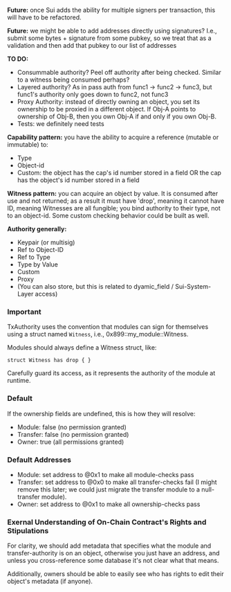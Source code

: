 **Future:** once Sui adds the ability for multiple signers per transaction, this will have to be refactored.

**Future:** we might be able to add addresses directly using signatures? I.e., submit some bytes + signature
from some pubkey, so we treat that as a validation and then add that pubkey to our list of addresses

**TO DO:**

- Consummable authority? Peel off authority after being checked. Similar to a witness being consumed perhaps?
- Layered authority? As in pass auth from func1 -> func2 -> func3, but func1's authority only
  goes down to func2, not func3
- Proxy Authority: instead of directly owning an object, you set its ownership to be proxied in a different object. If Obj-A points to ownership of Obj-B, then you own Obj-A if and only if you own Obj-B.
- Tests: we definitely need tests

**Capability pattern:** you have the ability to acquire a reference (mutable or immutable) to:

- Type
- Object-id
- Custom: the object has the cap's id number stored in a field OR the cap has the object's id number stored in a field

**Witness pattern:** you can acquire an object by value. It is consumed after use and not returned; as a result it must have 'drop', meaning it cannot have ID, meaning Witnesses are all fungible; you bind authority to their type, not to an object-id. Some custom checking behavior could be built as well.

**Authority generally:**

- Keypair (or multisig)
- Ref to Object-ID
- Ref to Type
- Type by Value
- Custom
- Proxy
- (You can also store, but this is related to dyamic_field / Sui-System-Layer access)

### Important

TxAuthority uses the convention that modules can sign for themselves using a struct named `Witness`, i.e., 0x899::my_module::Witness.

Modules should always define a Witness struct, like:

`struct Witness has drop { }`

Carefully guard its access, as it represents the authority of the module at runtime.

### Default

If the ownership fields are undefined, this is how they will resolve:

- Module: false (no permission granted)
- Transfer: false (no permission granted)
- Owner: true (all permissions granted)

### Default Addresses

- Module: set address to @0x1 to make all module-checks pass
- Transfer: set address to @0x0 to make all transfer-checks fail (I might remove this later; we could just migrate the transfer module to a null-transfer module).
- Owner: set address to @0x1 to make all ownership-checks pass

### Exernal Understanding of On-Chain Contract's Rights and Stipulations

For clarity, we should add metadata that specifies what the module and transfer-authority is on an object, otherwise you just have an address, and unless you cross-reference some database it's not clear what that means.

Additionally, owners should be able to easily see who has rights to edit their object's metadata (if anyone).
